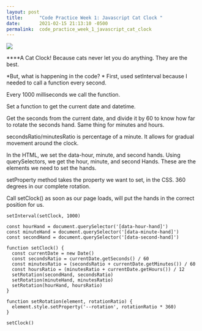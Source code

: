 ```yaml
---
layout: post
title:      "Code Practice Week 1: Javascript Cat Clock "
date:       2021-02-15 21:13:10 -0500
permalink:  code_practice_week_1_javascript_cat_clock
---
```


![](https://user-images.githubusercontent.com/63209579/108010079-14efb080-6fd2-11eb-927c-1ba77dcc4602.png)

****A Cat Clock! Because cats never let you do anything. They are the best.

*But, what is happening in the code?
*
First, used setInterval because I needed to call a function every second. 

Every 1000 milliseconds we call the function. 

Set a function to get the current date and datetime.

Get the seconds from the current date, and divide it by 60 to know how far to rotate the seconds hand. Same thing for minutes and hours.

secondsRatio/minutesRatio is percentage of a minute. It allows for gradual movement around the clock.

In the HTML, we set the data-hour, minute, and second hands. Using querySelectors, we get the hour, minute, and second Hands. These are the elements we need to set the hands.

setProperty method takes the property we want to set, in the CSS. 360 degrees in our complete rotation. 

Call setClock() as soon as our page loads, will put the hands in the correct position for us.


```
setInterval(setClock, 1000)

const hourHand = document.querySelector('[data-hour-hand]')
const minuteHand = document.querySelector('[data-minute-hand]')
const secondHand = document.querySelector('[data-second-hand]')

function setClock() {
  const currentDate = new Date()
  const secondsRatio = currentDate.getSeconds() / 60
  const minutesRatio = (secondsRatio + currentDate.getMinutes()) / 60
  const hoursRatio = (minutesRatio + currentDate.getHours()) / 12
  setRotation(secondHand, secondsRatio)
  setRotation(minuteHand, minutesRatio)
  setRotation(hourHand, hoursRatio)
}

function setRotation(element, rotationRatio) {
  element.style.setProperty('--rotation', rotationRatio * 360)
}

setClock()

```


